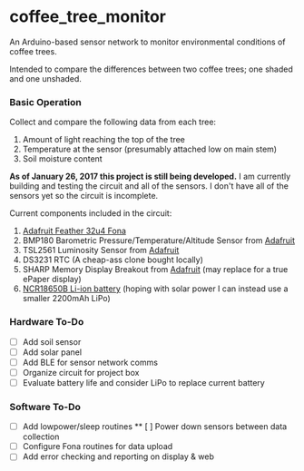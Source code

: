 # coffee_tree_monitor
An Arduino-based sensor network to monitor environmental conditions of coffee trees.

Intended to compare the differences between two coffee trees; one shaded and one unshaded. 

### Basic Operation

Collect and compare the following data from each tree:

1. Amount of light reaching the top of the tree
2. Temperature at the sensor (presumably attached low on main stem)
3. Soil moisture content 

**As of January 26, 2017 this project is still being developed.** I am currently building and testing the circuit and all of the sensors. I don't have all of the sensors yet so the circuit is incomplete. 

Current components included in the circuit:

1. <a target="blank" href="https://learn.adafruit.com/adafruit-feather-32u4-fona?view=all">Adafruit Feather 32u4 Fona</a>
2. BMP180 Barometric Pressure/Temperature/Altitude Sensor from <a target="blank" href="https://www.adafruit.com/product/1603">Adafruit</a>
3. TSL2561 Luminosity Sensor from <a target="blank" href="https://learn.adafruit.com/tsl2561?view=all">Adafruit</a>
4. DS3231 RTC (A cheap-ass clone bought locally)
5. SHARP Memory Display Breakout from <a target="blank" href="https://www.adafruit.com/product/1393">Adafruit</a> (may replace for a true ePaper display)
6. <a target="blank" href="https://www.amazon.com/Panasonic-NCR18650B-3400mAh-Rechargeable-Battery-Green/dp/B00DHXY72O">NCR18650B Li-ion battery</a> (hoping with solar power I can instead use a smaller 2200mAh LiPo)

### Hardware To-Do
* [ ] Add soil sensor
* [ ] Add solar panel
* [ ] Add BLE for sensor network comms
* [ ] Organize circuit for project box
* [ ] Evaluate battery life and consider LiPo to replace current battery

### Software To-Do
* [ ] Add lowpower/sleep routines
** [ ] Power down sensors between data collection
* [ ] Configure Fona routines for data upload
* [ ] Add error checking and reporting on display & web

